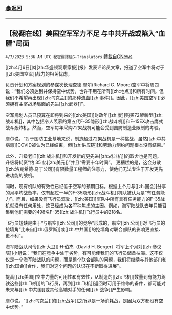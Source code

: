 ###  [:house:返回](README.md)
---


## 【秘翻在线】美国空军军力不足 与中共开战或陷入“血腥”局面
`4/7/2023 5:36 AM UTC 秘密翻譯組G-Translators` [轉載自GNews](https://gnews.org/articles/1077263)

[[zh:4月6日]]《[[zh:华盛顿观察家报]]报》发表评论员文章，报道了空军中将对于[[zh:美国空军]]战力的相关忧虑。

负责计划和方案规划的参谋次长理查德·摩尔(Richard G. Moore)空军中将周四说：“我们必须达到并保持空中优势，也许不用在所有[[zh:地点]]和所有时间。但我们不希望再出现[[zh:乌克兰]]的那种流血[[zh:事件]]。因此，[[zh:美国空军]]必须拥有主宰战场局面的先进[[zh:武器]]”。

空军规划人员已预算在即将到来的[[zh:美国]]财政年[[zh:度]]购买72架新型[[zh:战斗机]]，其中包括令人羡慕的第五代F-35隐形[[zh:战斗机]]和F-15EX攻击鹰式战斗轰炸机。然而，空军每年采购72架战机可能会受到国防制造业限制的考验。

摩尔说，“对于国防工业基地来说，制造超过72架战机是一种挑战，虽然[[zh:中共病毒]]COVID被认为已经结束，但[[zh:供应链]]和劳动力制约问题根本没有结束。”

此外，升级老旧[[zh:战斗机]]和开发新的更先进[[zh:战斗机]]的取舍也是问题。 升级将耗资“约 35 亿[[zh:美元]]”并且“需要十年时间”。 更糟糕的是，这会分散[[zh:洛克希德·马丁公司]]有限数量工程师的注意力，使他们无法专注于开发更先进功能的战机。

同时，现有机队的有效性已经低于空军的预期目标。根据上个月与[[zh:国会]]分享的月平均战备率，仅有超过一半的F-35隐形[[zh:战斗机]]机队被认为是“有任务能力”。而且，如果没有飞行员驾驶，[[zh:美国]]军队中所有具有任务能力的F-35战机就没有任何用处，这已经成为各军种焦虑的主因。例如，海军陆战队去年只能召集到他们需要的498名F-35[[zh:战斗机]]飞行员中的218名。

飞行员短缺是由于“与航空[[zh:公司]]的竞争”形成的，航空[[zh:公司]]对飞行员的挖墙角“比来自[[zh:俄罗斯]]或[[zh:中共国]]的挖墙角对联合部队的影响更直接、更不利”。

海军陆战队司令[[zh:大卫]]·H·伯杰（David H. Berger）将军上个月对[[zh:参议院]]小组说：“我们在竞争中处于劣势，有可能使我们的飞行员储备枯竭。这不仅仅是一个海军陆战队的问题，而是整个联合部队的问题，我们将继续与其他部门和[[zh:国会]]合作，我们对这个问题的认识在不断取得进展”。

提高[[zh:美国]]空中力量的可用性和有效性，从制造的[[zh:飞机]]数量到有能力驾驶这些[[zh:飞机]]的飞行员，再到[[zh:飞机]]返回时可用于维修的备件，都可能对未来与[[zh:中共国]]或其他高端对手的任何[[zh:战争]]产生影响。

摩尔说，“[[zh:乌克兰]]的[[zh:战争]]之所以是一场消耗战，是因为双方都没有空中优势。”
